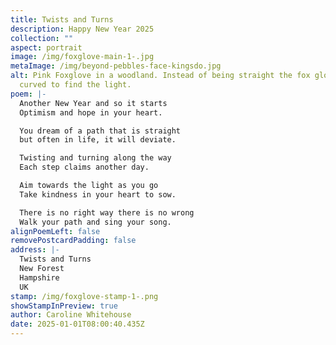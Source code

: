 ```yaml
---
title: Twists and Turns
description: Happy New Year 2025
collection: ""
aspect: portrait
image: /img/foxglove-main-1-.jpg
metaImage: /img/beyond-pebbles-face-kingsdo.jpg
alt: Pink Foxglove in a woodland. Instead of being straight the fox glove has
  curved to find the light.
poem: |-
  Another New Year and so it starts
  Optimism and hope in your heart.

  You dream of a path that is straight
  but often in life, it will deviate.

  Twisting and turning along the way
  Each step claims another day.

  Aim towards the light as you go
  Take kindness in your heart to sow.

  There is no right way there is no wrong
  Walk your path and sing your song.
alignPoemLeft: false
removePostcardPadding: false
address: |-
  Twists and Turns
  New Forest
  Hampshire
  UK
stamp: /img/foxglove-stamp-1-.png
showStampInPreview: true
author: Caroline Whitehouse
date: 2025-01-01T08:00:40.435Z
---
```

